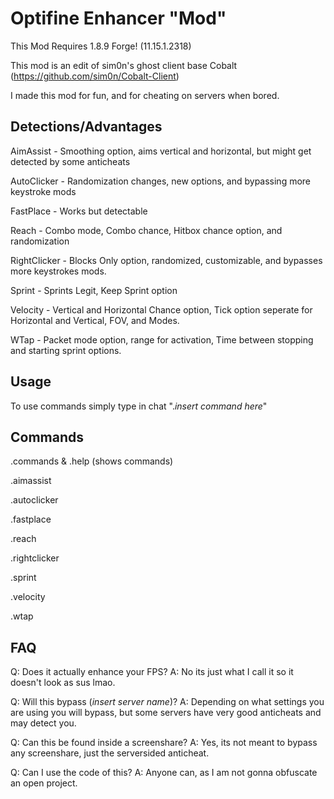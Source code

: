 # Optifine Enhancer "Mod"
This Mod Requires 1.8.9 Forge! (11.15.1.2318)

This mod is an edit of sim0n's ghost client base Cobalt (https://github.com/sim0n/Cobalt-Client)

I made this mod for fun, and for cheating on servers when bored.

## Detections/Advantages

AimAssist - Smoothing option, aims vertical and horizontal, but might get detected by some anticheats

AutoClicker - Randomization changes, new options, and bypassing more keystroke mods

FastPlace - Works but detectable

Reach - Combo mode, Combo chance, Hitbox chance option, and randomization

RightClicker - Blocks Only option, randomized, customizable, and bypasses more keystrokes mods.

Sprint - Sprints Legit, Keep Sprint option

Velocity - Vertical and Horizontal Chance option, Tick option seperate for Horizontal and Vertical, FOV, and Modes.

WTap - Packet mode option, range for activation, Time between stopping and starting sprint options. 

## Usage

To use commands simply type in chat ".*insert command here*"

## Commands

.commands & .help (shows commands)

.aimassist

.autoclicker

.fastplace

.reach

.rightclicker

.sprint

.velocity

.wtap


## FAQ

Q: Does it actually enhance your FPS?
A: No its just what I call it so it doesn't look as sus lmao.

Q: Will this bypass (*insert server name*)?
A: Depending on what settings you are using you will bypass, but some servers have very good anticheats and may detect you.

Q: Can this be found inside a screenshare?
A: Yes, its not meant to bypass any screenshare, just the serversided anticheat.

Q: Can I use the code of this?
A: Anyone can, as I am not gonna obfuscate an open project.
